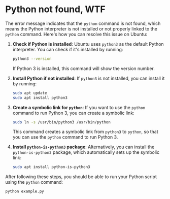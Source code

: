 # Python not found, WTF

The error message indicates that the `python` command is not found, which means the Python interpreter is not installed or not properly linked to the `python` command. Here's how you can resolve this issue on Ubuntu:

1. **Check if Python is installed**:
   Ubuntu uses `python3` as the default Python interpreter. You can check if it's installed by running:

   ```bash
   python3 --version
   ```

   If Python 3 is installed, this command will show the version number.

2. **Install Python if not installed**:
   If `python3` is not installed, you can install it by running:

   ```bash
   sudo apt update
   sudo apt install python3
   ```

3. **Create a symbolic link for `python`**:
   If you want to use the `python` command to run Python 3, you can create a symbolic link:

   ```bash
   sudo ln -s /usr/bin/python3 /usr/bin/python
   ```

   This command creates a symbolic link from `python3` to `python`, so that you can use the `python` command to run Python 3.

4. **Install `python-is-python3` package**:
   Alternatively, you can install the `python-is-python3` package, which automatically sets up the symbolic link:

   ```bash
   sudo apt install python-is-python3
   ```

After following these steps, you should be able to run your Python script using the `python` command:

```bash
python example.py
```
